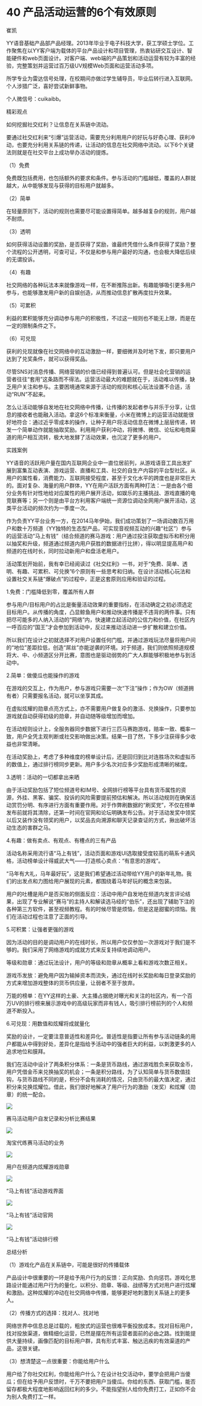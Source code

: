 # 40 产品活动运营的6个有效原则

崔凯

YY语音基础产品部产品经理。2013年毕业于电子科技大学，获工学硕士学位。工作聚焦在以YY客户端为载体的平台产品设计和项目管理，热衷钻研交互设计、智能硬件和web页面设计。对客户端、web端的产品策划和活动运营有较为丰富的经验，完整策划并运营过百万级UV规模Web页面和运营活动多项。

所学专业为雷达信号处理，在校期间亦做过学生辅导员，毕业后转行进入互联网。个人涉猎广泛，喜好尝试新鲜事物。

个人微信号：cuikaibb。

精彩观点

如何挖掘社交红利？让信息在关系链中流动。

要通过社交红利来“引爆”运营活动，需要充分利用用户的好玩与好奇心理、获利冲动，也要充分利用关系链的传递，让活动的信息在社交网络中流动。以下6个关键法则就是在社交平台上成功举办活动的提炼。

（1）免费

免费既包括费用，也包括额外的要求和条件。参与活动的门槛越低，覆盖的人群就越大，从中能够发现与获得的目标用户就越多。

（2）简单

在轻量原则下，活动的规则也需要尽可能设置得简单。越多越复杂的规则，用户越不耐烦。

（3）透明

如何获得活动设置的奖励，是否获得了奖励，谁最终凭借什么条件获得了奖励？整个流程的公开透明，可查可证，不仅是和参与用户最好的沟通，也会极大降低后续的无谓投诉。

（4）有趣

社交网络的各种玩法本来就像游戏一样，在不断推陈出新。有趣能够吸引更多用户参与，也能够激发用户新的自娱创造，从而推动信息扩散再度拉升效果。

（5）可累积

利益的累积能够充分调动参与用户的积极性，不过这一规则也不能无上限，而是在一定的限制条件之下。

（6）可兑现

获利的兑现就像在社交网络中的互动激励一样，要细微并及时地下发，即只要用户达到了兑奖条件，就可以获得奖品。

尽管SNS对消息传播、网络营销的价值已经得到普遍认可。但是社会化营销的运营者往往“套用”这条路而不得法。运营活动最大的难题就在于，活动难以传播，缺乏用户关注和参与。主要困境通常来源于活动的规则和核心玩法设置不合适，活动“RUN”不起来。

怎么让活动能够自发地在社交网络中传播，让传播的发起者参与并乐于分享，让信息的接收者也能融入活动。拿这6个标准来衡量，小米在微博上的运营活动就能很好地符合：通过近乎零成本的操作，让种子用户将活动信息在微博上层层传递，转发一个简单动作就能抽取奖励。利用用户获利冲动，将微博、微信、论坛和电商渠道的用户相互流转，极大地发酵了活动效果，也沉淀了更多的用户。

实践案例

YY语音的活跃用户量在国内互联网企业中一直位居前列，从游戏语音工具出发扩展到富集互动表演、游戏运营、直播和工具、社交的自生产内容的平台型社区。从用户的属性看，消费能力、互联网接受程度，甚至于文化水平的跨度也是非常巨大的。面对复杂、海量的用户群体，YY在用户活跃方面有两种打法：一是由各个细分业务有针对性地给对应属性的用户展开活动，如娱乐的主播挑战、游戏直播的电竞联赛等；另一个则是由平台方利用客户端统一资源位调动全网用户展开活动，这类平台活动的频次约为一季度一次。

作为负责YY平台业务一方，在2014马年伊始，我们成功策划了一场调动数百万用户和数十万频道（YY独特的生态型产品，可实现音视频互动的兴趣“社区”）参与的运营活动“马上有钱”（结合频道的赛马游戏：用户通过投注获取虚拟币和积分用以抽奖和升级，频道通过频道内用户获胜的数据进行比拼），得以明显提高用户和频道的在线时长，同时拉动新用户和盘活老用户。

活动策划开始前，我有幸已经阅读过《社交红利》一书，对于“免费、简单、透明、有趣、可累积、可兑换”6个原则有一些思考和归纳。在设计活动核心玩法和设置社交关系链“爆破点”的过程中，正是这套原则应用和验证的过程。

1.免费：门槛降低到零，覆盖所有人群

参与用户/目标用户的占比是衡量活动效果的重要指标，在活动确定之初必须选定目标用户。从传播的角度，凸显鲸鱼用户和推动快速传播是不违背的两件事。只有把尽可能多的人纳入活动的“网络”内，快速建立起活动的公信力和价值，在社区内一呼百应的“国王”才会参加到活动中，反过来推动活动进一步扩散和建立价值。

所以我们在设计之初就选择不对用户设置任何门槛，并通过游戏玩法尽量将用户间的“地位”差距拉低，创造“屌丝”亦能逆袭的环境。对于频道，我们则依照频道规模将大、中、小频道区分开比赛，意图也是驱动弱势的广大人群能够积极地参与到活动中。

2.简单：做傻瓜也能操作的游戏

在游戏的交互上，作为用户，参与游戏只需要一次“下注”操作；作为OW（频道拥有者）只需要报名活动，就可以坐享其成。

在虚拟炫耀的勋章点亮方式上，亦不需要用户做复杂的激活、兑换操作，只要参加游戏就自动获得初级的勋章，并自动随等级增加而增加。

在活动规则设计上，全服务器同步数据下进行三匹马赛跑游戏，赔率一致、概率一致，用户全凭主观判断或社交影响做出决策。结果一目了然，下多少注获得多少收益也非常清晰。

在活动奖励上，考虑了多种维度的榜单设计后，还是回归到比对连胜场次和虚拟币的数值上，通过排行榜同步更新。用户多少名次对应多少奖励形成清晰的梯度。

3.透明：活动的一切都拿出来晒

由于活动奖励包括了短位频道号和IM号、全网排行榜等平台具有货币属性的资源，外挂、黑客、骗奖、投诉的风险需要提前预估和解决。所以活动规则在确保活动赏罚分明、有序进行方面有重要作用。对于作弊刷数据的“刷奖党”，不仅在榜单发布前就将其清除，还第一时间在官网和论坛明确发布公告。对于活动发奖中领奖以后又装作没有领奖的用户，以奖品去向溯源和聊天记录查证的方式，揪出破坏活动生态的害群之马。

4.有趣：做有卖点、有观点、有槽点的三有产品

活动名称采用流行语“马上有钱”，活动页面和游戏UI选取接受度较高的萌系卡通风格，活动榜单设计得威武大气——打造核心卖点：“有意思的游戏”。

“马年有大礼，马年最好玩”，这是我们希望通过活动带给YY用户的新年礼物。我们的出发点和力图给用户展现的元素，都围绕着马年好玩的概念来包装。

用户的吐槽是用户是否买账的侧面反应：活动中用户自发地在频道内发言评论结果，出现了专业解说“赛马”的主持人和解读选马经的“伯乐”，还出现了辅助下注的各种第三方软件，甚至视频教程。有的时候尽管是烦恼，但是这是甜蜜的烦恼。我们在活动过程也注意了正面的引导。

5.可积累：让强者更强的游戏

因为活动的目的是调动用户的在线时长，所以用户仅仅参加一次游戏对于我们是不够的。我们采用了网络游戏的成就方式来反复持续地调动用户。

等级和勋章：通过玩法设计，用户的等级和勋章从概率上看和游戏次数正相关。

游戏币发放：避免用户因为输掉资本而流失，通过在线时长奖励和每日登录奖励的方式来增加游戏整体的货币供应量，让弱者不至于放弃。

万能的榜单：在YY这样的土豪、大主播占据绝对曝光和关注的社区内，有一个百万UV的排行榜来展示游戏中的高级玩家而非有钱人，吸引排行榜前列的个人和频道不断投入。

6.可兑现：用数值和炫耀将成就量化

奖励的设计，一定要注意普适性和差异化。普适性是指要让所有参与活动链条的用户都能从中得到好处，差异化是指给予活动中的强者巨大的利益，以刺激更多的人追求地位和膜拜。

我们在活动中设计了两条积分体系：一条是货币路线，通过游戏胜负来获取金币，用户凭借金币来兑换抽奖的机会；一条是积分路线，为了认知简单与货币数值挂钩，与货币路线不同的是，积分不会有消耗的情况，只由货币的最大值决定，通过积分来兑换炫耀位。借此，我们很好地解决了用户行为的激励（发奖）和炫耀（勋章）的统一配合。

![](images/image01833_jpeg)

赛马活动用户自发记录和分析比赛结果

![](images/image01834_jpeg)

淘宝代练赛马活动的业务

![](images/image01835_jpeg)

用户在频道内炫耀游戏勋章

![](images/image01836_jpeg)

“马上有钱”活动游戏界面

![](images/image01837_jpeg)

“马上有钱”活动官网

![](images/image01838_jpeg)

“马上有钱”活动排行榜

总结分析

（1）游戏化产品在关系链中，可能是很好的传播载体

产品设计中很重要的一环是给予用户行为的反馈：正向奖励、负向惩罚。游戏化思路设计能通过用户行为的量化，以积分、勋章、等级、战绩等方式对用户进行炫耀和激励。这种炫耀的冲动在社交网络中传播，能够更好地刺激到关系链上的更多人。

（2）传播方式的选择：找对人、找对地

网络世界中信息总是过载的，粗放式的运营也很难平衡投放成本。找对目标用户，找对投放渠道，做精细化运营，已然是摆在所有运营者面前的必由之路。找到能提供大量持续，画像匹配的目标用户群，具有形式丰富、触达迅疾的有效渠道的产品，这很关键。

（3）想清楚这一点很重要：你能给用户什么

用户给了你社交红利，你能给用户什么？在设计社交活动中，要学会把用户当傻瓜；但在给予用户反馈时，千万不要把用户当傻瓜。你给的东西、获取门槛，能否留存都极大程度地影响返回红利的多少。不能指望别人给你免费打工，正如你不会为别人免费打工一样。
